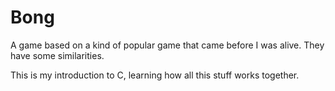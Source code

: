 Bong
======

A game based on a kind of popular game that came before I was alive. They have some similarities.

This is my introduction to C, learning how all this stuff works together.
